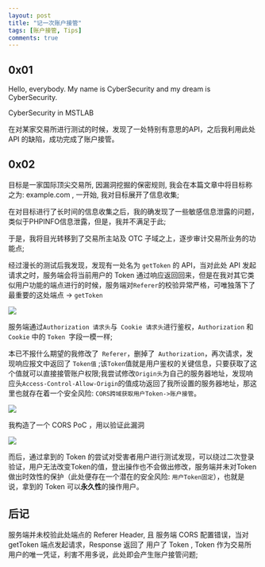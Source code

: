 ```yaml
---
layout: post
title: "记一次账户接管"
tags: [账户接管, Tips]
comments: true
---
```


## 0x01

Hello, everybody.
My name is CyberSecurity and my dream is CyberSecurity.   

CyberSecurity in MSTLAB

在对某家交易所进行测试的时候，发现了一处特别有意思的API，之后我利用此处API 的缺陷，成功完成了账户接管。

## 0x02

目标是一家国际顶尖交易所, 因漏洞挖掘的保密规则, 我会在本篇文章中将目标称之为: example.com , 一开始, 我对目标展开了信息收集;

在对目标进行了长时间的信息收集之后，我的确发现了一些敏感信息泄露的问题，类似于PHPINFO信息泄露，但是，我并不满足于此;

于是，我将目光转移到了交易所主站及 OTC 子域之上，逐步审计交易所业务的功能点;

经过漫长的测试后我发现，发现有一处名为 `getToken` 的 API，当对此处 API 发起请求之时，服务端会将当前用户的 Token 通过响应返回回来，但是在我对其它类似用户功能的端点进行的时候，服务端对` Referer `的校验异常严格，可唯独落下了最重要的这处端点 -> `getToken`

[![](https://s1.ax1x.com/2020/04/19/JMVEGQ.md.png)](https://imgchr.com/i/JMVEGQ)

服务端通过` Authorization 请求头 `与` Cookie 请求头`进行鉴权，`Authorization` 和 `Cookie` 中的 `Token `字段一模一样;

本已不报什么期望的我修改了` Referer`，删掉了` Authorization`，再次请求，发现响应报文中返回了 `Token值` ;该`Token`值就是用户鉴权的关键信息，只要获取了这个值就可以直接接管账户权限;我尝试修改`Origin头`为自己的服务器地址，发现响应头`Access-Control-Allow-Origin`的值成功返回了我所设置的服务器地址，那这里也就存在着一个安全风险: `CORS跨域获取用户Token->账户接管`。

[![](https://s1.ax1x.com/2020/04/19/JMVV2j.md.png)](https://imgchr.com/i/JMVV2j)

我构造了一个 CORS PoC ，用以验证此漏洞

[![](https://s1.ax1x.com/2020/04/19/JMVAPg.md.png)](https://imgchr.com/i/JMVAPg)

而后，通过拿到的 Token 的尝试对受害者用户进行测试发现，可以绕过二次登录验证，用户无法改变Token的值，登出操作也不会做出修改，服务端并未对Token做出时效性的保护（此处便存在一个潜在的安全风险: `用户Token固定`），也就是说，拿到的 Token 可以**永久性**的操作用户。


## 后记

服务端并未校验此处端点的 Referer Header, 且 服务端 CORS 配置错误，当对 getToken 端点发起请求，Response 返回了 用户了 Token , Token 作为交易所用户的唯一凭证，利害不用多说，此处即会产生账户接管问题;
